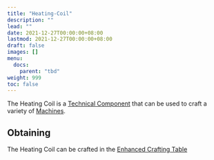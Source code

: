 ```yaml
---
title: "Heating-Coil"
description: ""
lead: ""
date: 2021-12-27T00:00:00+08:00
lastmod: 2021-12-27T00:00:00+08:00
draft: false
images: []
menu: 
  docs:
    parent: "tbd"
weight: 999
toc: false
---
```


The Heating Coil is a [Technical Component](/docs/slimefun/technical-components) that can be used to craft a variety of [Machines](/docs/slimefun/electric-machines).

## Obtaining

The Heating Coil can be crafted in the [Enhanced Crafting Table](/docs/slimefun/enhanced-crafting-table)
